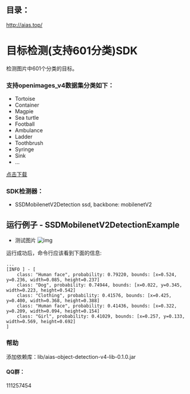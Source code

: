 ## 目录：
http://aias.top/

# 目标检测(支持601分类)SDK
检测图片中601个分类的目标。

### 支持openimages_v4数据集分类如下：
- Tortoise
- Container
- Magpie
- Sea turtle
- Football
- Ambulance
- Ladder
- Toothbrush
- Syringe
- Sink
- ...

[点击下载](https://djl-model.oss-cn-hongkong.aliyuncs.com/AIAS/object_detection_sdk/openimages_v4_classes.txt)

### SDK检测器：
-  SSDMobilenetV2Detection
ssd, backbone: mobilenetV2

## 运行例子 - SSDMobilenetV2DetectionExample
- 测试图片
![img](https://djl-model.oss-cn-hongkong.aliyuncs.com/AIAS/object_detection_sdk/SSDMobilenetV2Detection.png)

运行成功后，命令行应该看到下面的信息:
```text
...
[INFO ] - [
	class: "Human face", probability: 0.79220, bounds: [x=0.524, y=0.236, width=0.085, height=0.237]
	class: "Dog", probability: 0.74944, bounds: [x=0.022, y=0.345, width=0.223, height=0.542]
	class: "Clothing", probability: 0.41576, bounds: [x=0.425, y=0.400, width=0.368, height=0.388]
	class: "Human face", probability: 0.41436, bounds: [x=0.322, y=0.209, width=0.094, height=0.154]
	class: "Girl", probability: 0.41029, bounds: [x=0.257, y=0.133, width=0.569, height=0.692]
]
```

### 帮助 
添加依赖库：lib/aias-object-detection-v4-lib-0.1.0.jar

#### QQ群：
111257454
